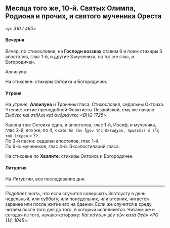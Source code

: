
## Месяца того же, 10-й. Святых Олимпа, Родиона и прочих, и святого мученика Ореста

<*p. 310 / 465*>

#### Вечерня

*Вечер*, по стихословии, на **Господи воззвах** ставим 6 и поем стихиры 3 
апостолов, глас 1-й, и другие 3 мученика, на тот же глас, и Богородичен. 

Аллилуиа. 

На стиховне: стихиры Октоиха и Богородичен.

#### Утреня

На *утрене*, **Аллилуиа** и Троичны гласа. Стихословия, седальны Октоиха. 
Чтение: житие преподобной Феоктисты Лезвийской, ему же начало: 
*Εἰκόνες καὶ στῆλαι καὶ ἀνδριάντες* <*BHG 1725*>.    

Канона три: Октоиха один, и апостолов, глас 1-й, Иосиф, и мученика, глас 2-й, 
его же, по 4, <`κατὰ δὲ τὸν ἦχον τῆς ̓Οκτωήχου, πρωτεύει ὁ εἷς τοῦ ἑτέρου` = ?>.  
По 3-й песни: седален апостолов, глас 1-й.   
По 6-й: мучеников, глас 4-й. 
Эксапостиларий гласа.   

На стиховне по **Хвалите**: стихиры Октоиха и Богородичен. 

#### Литургия

На *Литургии*, все последование дня.

---

*Подобает знать*, что если случится совершать Златоусту в день недельный, или субботу, 
или понедельник, или вторник, читается заранее или после житие его на бдении. Если же 
случится в среду, читаем после того дня до того, в который исполняется. Читаем же и 
сегодня из того, начало которому: *Καὶ πάντων μὲν τῶν κατὰ Θεόν* <*PG 114, 1045*>. 

